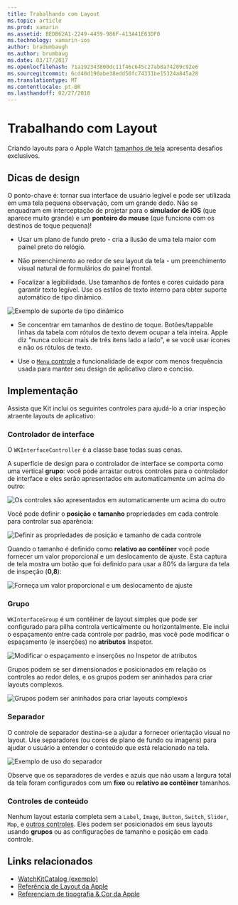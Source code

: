 ```yaml
---
title: Trabalhando com Layout
ms.topic: article
ms.prod: xamarin
ms.assetid: BEDB62A1-2249-4459-986F-413A41E63DF0
ms.technology: xamarin-ios
author: bradumbaugh
ms.author: brumbaug
ms.date: 03/17/2017
ms.openlocfilehash: 71a192343800dc11f46c645c27ab8a74209c92e6
ms.sourcegitcommit: 6cd40d190abe38edd50fc74331be15324a845a28
ms.translationtype: MT
ms.contentlocale: pt-BR
ms.lasthandoff: 02/27/2018
---
```

# <a name="working-with-layout"></a>Trabalhando com Layout

Criando layouts para o Apple Watch [tamanhos de tela](~/ios/watchos/app-fundamentals/screen-sizes.md) apresenta desafios exclusivos.

## <a name="design-tips"></a>Dicas de design

O ponto-chave é: tornar sua interface de usuário legível e pode ser utilizada em uma tela pequena observação, com um grande dedo. Não se enquadram em interceptação de projetar para o **simulador de iOS** (que aparece muito grande) e um **ponteiro do mouse** (que funciona com os destinos de toque pequena)!

- Usar um plano de fundo preto - cria a ilusão de uma tela maior com painel preto do relógio.

- Não preenchimento ao redor de seu layout da tela - um preenchimento visual natural de formulários do painel frontal.

- Focalizar a legibilidade. Use tamanhos de fontes e cores cuidado para garantir texto legível. Use os estilos de texto interno para obter suporte automático de tipo dinâmico.

![](layout-images/type.png "Exemplo de suporte de tipo dinâmico")

- Se concentrar em tamanhos de destino de toque. Botões/tappable linhas da tabela com rótulos de texto devem ocupar a tela inteira. Apple diz "nunca colocar mais de três itens lado a lado", e se você usar ícones e não os rótulos de texto.

- Use o [ `Menu` controle](~/ios/watchos/user-interface/menu.md) a funcionalidade de expor com menos frequência usada para manter seu design de aplicativo claro e conciso.


## <a name="implementation"></a>Implementação

Assista que Kit inclui os seguintes controles para ajudá-lo a criar inspeção atraente layouts de aplicativo:

### <a name="interface-controller"></a>Controlador de interface

O `WKInterfaceController` é a classe base todas suas cenas.

A superfície de design para o controlador de interface se comporta como uma vertical **grupo**: você pode arrastar outros controles para o controlador de interface e eles serão apresentados em automaticamente um acima do outro:

![](layout-images/controller-scene.png "Os controles são apresentados em automaticamente um acima do outro")

Você pode definir o **posição** e **tamanho** propriedades em cada controle para controlar sua aparência:

![](layout-images/positionsize-attributes.png "Definir as propriedades de posição e tamanho de cada controle")

Quando o tamanho é definido como **relativo ao contêiner** você pode fornecer um valor proporcional e um deslocamento de ajuste. Esta captura de tela mostra um botão que foi definido para usar a 80% da largura da tela de inspeção (**0,8**):

![](layout-images/button-attributes.png "Forneça um valor proporcional e um deslocamento de ajuste")


### <a name="group"></a>Grupo

`WKInterfaceGroup` é um contêiner de layout simples que pode ser configurado para pilha controla verticalmente ou horizontalmente. Ele inclui o espaçamento entre cada controle por padrão, mas você pode modificar o espaçamento (e inserções) no **atributos** Inspetor.

![](layout-images/group-attributes.png "Modificar o espaçamento e inserções no Inspetor de atributos")

Grupos podem se ser dimensionados e posicionados em relação os controles ao redor deles, e os grupos podem ser aninhados para criar layouts complexos.

![](layout-images/group-scene.png "Grupos podem ser aninhados para criar layouts complexos")


### <a name="separator"></a>Separador

O controle de separador destina-se a ajudar a fornecer orientação visual no layout. Use separadores (ou cores de plano de fundo ou imagens) para ajudar o usuário a entender o conteúdo que está relacionado na tela.

![](layout-images/separator-scene.png "Exemplo de uso do separador")

Observe que os separadores de verdes e azuis que não usam a largura total da tela foram configurados com um **fixo** ou **relativo ao contêiner** tamanhos.

### <a name="content-controls"></a>Controles de conteúdo

Nenhum layout estaria completa sem a `Label`, `Image`, `Button`, `Switch`, `Slider`, `Map`, e [outros controles](~/ios/watchos/user-interface/index.md).
Eles podem ser posicionados em seus layouts usando **grupos** ou as configurações de tamanho e posição em cada controle.



## <a name="related-links"></a>Links relacionados

- [WatchKitCatalog (exemplo)](https://developer.xamarin.com/samples/monotouch/WatchKit/WatchKitCatalog/)
- [Referência de Layout da Apple](https://developer.apple.com/library/prerelease/ios/documentation/UserExperience/Conceptual/WatchHumanInterfaceGuidelines/Layout.html)
- [Referenciam de tipografia & Cor da Apple](https://developer.apple.com/library/prerelease/ios/documentation/UserExperience/Conceptual/WatchHumanInterfaceGuidelines/ColorandTypography.html)
